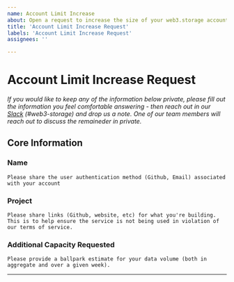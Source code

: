 ```yaml
---
name: Account Limit Increase
about: Open a request to increase the size of your web3.storage account
title: 'Account Limit Increase Request'
labels: 'Account Limit Increase Request'
assignees: ''

---
```


# Account Limit Increase Request 
_If you would like to keep any of the information below private, please fill out the information you feel comfortable answering - then reach out in our [Slack](https://filecoin.io/slack) (#web3-storage) and drop us a note. One of our team members will reach out to discuss the remaineder in private._

## Core Information

### Name
``` Please share the user authentication method (Github, Email) associated with your account ```

### Project
```Please share links (Github, website, etc) for what you're building. This is to help ensure the service is not being used in violation of our terms of service.``` 

### Additional Capacity Requested
```Please provide a ballpark estimate for your data volume (both in aggregate and over a given week).```



-----------------------------
